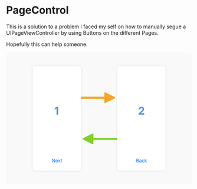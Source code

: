 # PageControl

This is a solution to a problem I faced my self on how to manually segue a UIPageViewController by using Buttons on the different Pages.

Hopefully this can help someone.

![Concept](.assets/concept.svg)
